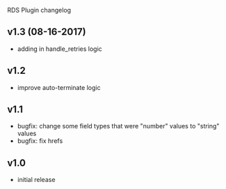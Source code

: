 RDS Plugin changelog

v1.3 (08-16-2017)
-----
- adding in handle_retries logic

v1.2
-----
- improve auto-terminate logic

v1.1
-----
- bugfix: change some field types that were "number" values to "string" values
- bugfix: fix hrefs

v1.0
-----
- initial release